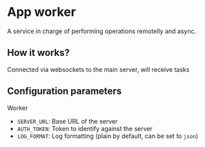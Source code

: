 # App worker
A service in charge of performing operations remotelly and async.

## How it works?
Connected via websockets to the main server, will receive tasks

## Configuration parameters
Worker
- `SERVER_URL`: Base URL of the server
- `AUTH_TOKEN`: Token to identify against the server
- `LOG_FORMAT`: Log formatting (plain by default, can be set to `json`)
